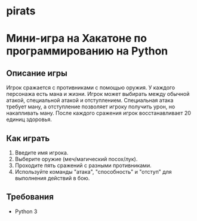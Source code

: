 # pirats
# Мини-игра на Хакатоне по программированию на Python

## Описание игры
Игрок сражается с противниками с помощью оружия. У каждого персонажа есть мана и жизни. Игрок может выбирать между обычной атакой, специальной атакой и отступлением. Специальная атака требует ману, а отступление позволяет игроку получить урон, но накапливать ману. После каждого сражения игрок восстанавливает 20 единиц здоровья.

## Как играть
1. Введите имя игрока.
2. Выберите оружие (меч/магический посох/лук).
3. Проходите пять сражений с разными противниками.
4. Используйте команды "атака", "способность" и "отступ" для выполнения действий в бою.

## Требования
- Python 3

